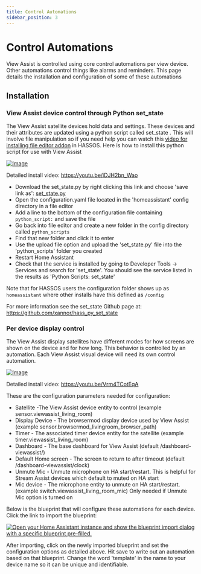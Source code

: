 ```yaml
---
title: Control Automations
sidebar_position: 3
---
```


# Control Automations

View Assist is controlled using core control automations per view device.  Other automations control things like alarms and reminders.  This page details the installation and configuration of some of these automations

## Installation

### View Assist device control through Python set_state
The View Assist satellite devices hold data and settings.  These devices and their attributes are updated using a python script called set_state .  This will involve file manipulation so if you need help you can watch this [video for installing file editor addon](https://www.youtube.com/watch?v=ncKWaLpJ1DQ) in HASSOS.  Here is how to install this python script for use with View Assist

[![Image](https://img.youtube.com/vi/iDJH2bn_Wao/mqdefault.jpg)](https://www.youtube.com/watch?v=iDJH2bn_Wao)

Detailed install video:
https://youtu.be/iDJH2bn_Wao


* Download the set_state.py by right clicking this link and choose 'save link as':   <a id="raw-url" href="https://raw.githubusercontent.com/xannor/hass_py_set_state/master/python_scripts/set_state.py">set_state.py</a>
* Open the configuration.yaml file located in the 'homeassistant' config directory in a file editor
* Add a line to the bottom of the configuration file containing ```python_script:``` and save the file
* Go back into file editor and create a new folder in the config directory called ```python_scripts```
* Find that new folder and click it to enter
* Use the upload file option and upload the 'set_state.py' file into the 'python_scripts' folder you created
* Restart Home Assistant
* Check that the service is installed by going to Developer Tools -> Services and search for 'set_state'.  You should see the service listed in the results as 'Python Scripts: set_state'

Note that for HASSOS users the configuration folder shows up as ```homeassistant``` where other installs have this defined as ```/config```

For more information see the set_state Github page at: https://github.com/xannor/hass_py_set_state

### Per device display control
The View Assist display satellites have different modes for how screens are shown on the device and for how long.  This behavior is controlled by an automation.  Each View Assist visual device will need its own control automation.

[![Image](https://img.youtube.com/vi/Vrm4TCotEqA/mqdefault.jpg)](https://www.youtube.com/watch?v=Vrm4TCotEqA)

Detailed install video:
https://youtu.be/Vrm4TCotEqA
  
These are the configuration parameters needed for configuration:
* Satellite -The View Assist device entity to control (example sensor.viewassist_living_room)
* Display Device - The browsermod display device used by View Assist (example sensor.browsermod_livingroom_browser_path)
* Timer - The associated timer device entity for the satellite (example timer.viewassist_living_room)
* Dashboard - The base dashboard for View Assist (default /dashboard-viewassist/)
* Default Home screen - The screen to return to after timeout (default /dashboard-viewassist/clock)
* Unmute Mic - Unmute microphone on HA start/restart. This is helpful for Stream Assist devices which default to muted on HA start
* Mic device - The microphone entity to unmute on HA start/restart. (example switch.viewassist_living_room_mic)  Only needed if Unmute Mic option is turned on


Below is the blueprint that will configure these automations for each device.  Click the link to import the blueprint:


[![Open your Home Assistant instance and show the blueprint import dialog with a specific blueprint pre-filled.](https://my.home-assistant.io/badges/blueprint_import.svg)](https://my.home-assistant.io/redirect/blueprint_import/?blueprint_url=https%3A%2F%2Fraw.githubusercontent.com%2Fdinki%2FView-Assist%2Fmain%2FView_Assist_control_automations%2Fblueprint-devicecontrol.yaml)

After importing, click on the newly imported blueprint and set the configuration options as detailed above.  Hit save to write out an automation based on that blueprint.  Change the word 'template' in the name to your device name so it can be unique and identifiable.

